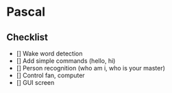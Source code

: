 Pascal
=============

## Checklist

- [] Wake word detection
- [] Add simple commands (hello, hi)
- [] Person recognition (who am i, who is your master)
- [] Control fan, computer
- [] GUI screen
